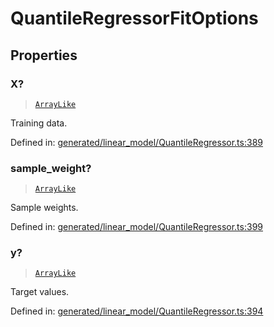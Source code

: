 # QuantileRegressorFitOptions

## Properties

### X?

> [`ArrayLike`](../types/ArrayLike.md)

Training data.

Defined in:  [generated/linear\_model/QuantileRegressor.ts:389](https://github.com/transitive-bullshit/scikit-learn-ts/blob/122b3c0/packages/sklearn/src/generated/linear_model/QuantileRegressor.ts#L389)

### sample\_weight?

> [`ArrayLike`](../types/ArrayLike.md)

Sample weights.

Defined in:  [generated/linear\_model/QuantileRegressor.ts:399](https://github.com/transitive-bullshit/scikit-learn-ts/blob/122b3c0/packages/sklearn/src/generated/linear_model/QuantileRegressor.ts#L399)

### y?

> [`ArrayLike`](../types/ArrayLike.md)

Target values.

Defined in:  [generated/linear\_model/QuantileRegressor.ts:394](https://github.com/transitive-bullshit/scikit-learn-ts/blob/122b3c0/packages/sklearn/src/generated/linear_model/QuantileRegressor.ts#L394)
